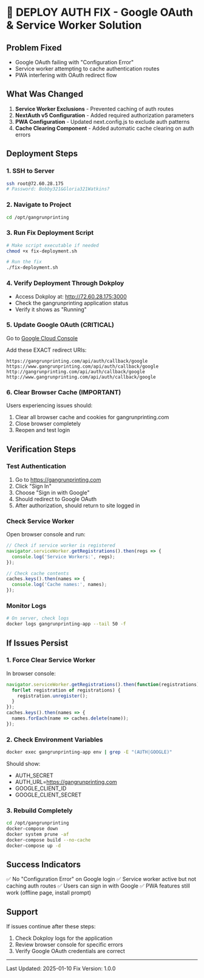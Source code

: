 # 🚀 DEPLOY AUTH FIX - Google OAuth & Service Worker Solution

## Problem Fixed
- Google OAuth failing with "Configuration Error"
- Service worker attempting to cache authentication routes
- PWA interfering with OAuth redirect flow

## What Was Changed
1. **Service Worker Exclusions** - Prevented caching of auth routes
2. **NextAuth v5 Configuration** - Added required authorization parameters
3. **PWA Configuration** - Updated next.config.js to exclude auth patterns
4. **Cache Clearing Component** - Added automatic cache clearing on auth errors

## Deployment Steps

### 1. SSH to Server
```bash
ssh root@72.60.28.175
# Password: Bobby321&Gloria321Watkins?
```

### 2. Navigate to Project
```bash
cd /opt/gangrunprinting
```

### 3. Run Fix Deployment Script
```bash
# Make script executable if needed
chmod +x fix-deployment.sh

# Run the fix
./fix-deployment.sh
```

### 4. Verify Deployment Through Dokploy
- Access Dokploy at: http://72.60.28.175:3000
- Check the gangrunprinting application status
- Verify it shows as "Running"

### 5. Update Google OAuth (CRITICAL)
Go to [Google Cloud Console](https://console.cloud.google.com/apis/credentials)

Add these EXACT redirect URIs:
```
https://gangrunprinting.com/api/auth/callback/google
https://www.gangrunprinting.com/api/auth/callback/google
http://gangrunprinting.com/api/auth/callback/google
http://www.gangrunprinting.com/api/auth/callback/google
```

### 6. Clear Browser Cache (IMPORTANT)
Users experiencing issues should:
1. Clear all browser cache and cookies for gangrunprinting.com
2. Close browser completely
3. Reopen and test login

## Verification Steps

### Test Authentication
1. Go to https://gangrunprinting.com
2. Click "Sign In"
3. Choose "Sign in with Google"
4. Should redirect to Google OAuth
5. After authorization, should return to site logged in

### Check Service Worker
Open browser console and run:
```javascript
// Check if service worker is registered
navigator.serviceWorker.getRegistrations().then(regs => {
  console.log('Service Workers:', regs);
});

// Check cache contents
caches.keys().then(names => {
  console.log('Cache names:', names);
});
```

### Monitor Logs
```bash
# On server, check logs
docker logs gangrunprinting-app --tail 50 -f
```

## If Issues Persist

### 1. Force Clear Service Worker
In browser console:
```javascript
navigator.serviceWorker.getRegistrations().then(function(registrations) {
  for(let registration of registrations) {
    registration.unregister();
  }
});
caches.keys().then(names => {
  names.forEach(name => caches.delete(name));
});
```

### 2. Check Environment Variables
```bash
docker exec gangrunprinting-app env | grep -E "(AUTH|GOOGLE)"
```

Should show:
- AUTH_SECRET
- AUTH_URL=https://gangrunprinting.com
- GOOGLE_CLIENT_ID
- GOOGLE_CLIENT_SECRET

### 3. Rebuild Completely
```bash
cd /opt/gangrunprinting
docker-compose down
docker system prune -af
docker-compose build --no-cache
docker-compose up -d
```

## Success Indicators
✅ No "Configuration Error" on Google login
✅ Service worker active but not caching auth routes
✅ Users can sign in with Google
✅ PWA features still work (offline page, install prompt)

## Support
If issues continue after these steps:
1. Check Dokploy logs for the application
2. Review browser console for specific errors
3. Verify Google OAuth credentials are correct

---
Last Updated: 2025-01-10
Fix Version: 1.0.0